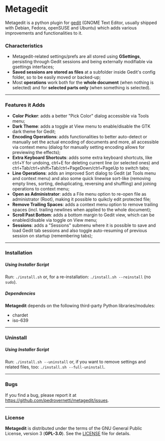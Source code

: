 # Metagedit

Metagedit is a python plugin for [gedit](https://en.wikipedia.org/wiki/Gedit) (GNOME Text Editor, usually shipped with Debian, Fedora, openSUSE and Ubuntu) which adds various improvements and functionalities to it.

### Characteristics

* Metagedit-related settings/prefs are all stored using __GSettings__, persisting through Gedit sessions and being externally modifiable via gsettings interfaces;
* __Saved sessions are stored as files__ at a subfolder inside Gedit's config folder, so to be easily moved or backed-up;
* Most __operations__ work both for the __whole document__ (when nothing is selected) and for __selected parts only__ (when something is selected).

----
### Features it Adds

* __Color Picker__: adds a better "Pick Color" dialog accessible via Tools menu;
* __Dark Theme__: adds a toggle at View menu to enable/disable the GTK dark theme for Gedit;
* __Encoding Operations__: adds functionalities to better auto-detect or manually set the actual encoding of documents and more, all accessible via context menu (dialog for manually setting encoding allows for previewing the effects);
* __Extra Keyboard Shortcuts__: adds some extra keyboard shortcuts, like ctrl+Y for undoing, ctrl+E for deleting current line (or selected ones) and ctrl+Tab/ctrl+shift+Tab/ctrl+PageDown/ctrl+PageUp to switch tabs;
* __Line Operations__: adds an improved Sort dialog to Gedit (at Tools menu and context menu) and also some quick linewise sort-like (removing empty lines, sorting, deduplicating, reversing and shuffling) and joining operations to context menu;
* __Open as Administrator__: adds a File menu option to re-open file as administrator (Root), making it possible to quikcly edit protected file;
* __Remove Trailing Spaces__: adds a context menu option to remove trailing spaces (incl. trailing newlines when applied to the whole document);
* __Scroll Past Bottom__: adds a bottom margin to Gedit view, which can be enabled/disable via toggle on View menu;
* __Sessions__: adds a "Sessions" submenu where it is possible to save and load Gedit tab sessions and also toggle auto-resuming of previous session on startup (remembering tabs);

----
### Installation

##### Using Installer Script

Run: `./install.sh` or, for a re-installation: `./install.sh --reinstall` (no `sudo`).

##### Dependencies

__Metagedit__ depends on the following third-party Python libraries/modules:
 * chardet
 * iso-639

----
### Uninstall

##### Using Installer Script

Run: `./install.sh --uninstall` or, if you want to remove settings and related files, too: `./install.sh --full-uninstall`.

----
### Bugs
If you find a bug, please report it at https://github.com/pedrovernetti/metagedit/issues.

----
### License

__Metagedit__ is distributed under the terms of the GNU General Public License, version 3 (__GPL-3.0__). See the [LICENSE](/LICENSE) file for details.
